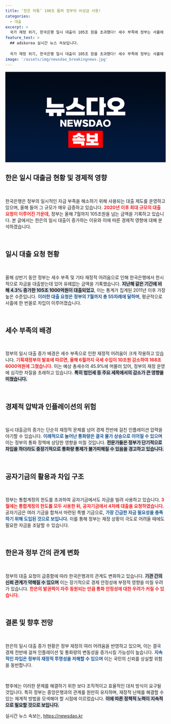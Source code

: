 ```yaml
---
title: ‘한은 마통’ 100조 돌파 정부의 비상금 사용!
categories:
  - 대출
excerpt: >
  국가 재정 위기, 한국은행 일시 대출이 105조 원을 초과했다! 세수 부족에 정부는 사흘에 한 번꼴로 차입하며, 올해 14년 만의 최대치를 기록. 인플레이션 압력도 커질 우려가 제기된다. 클릭하여 자세한 소식을 확인하세요!
feature_text: >
  ## adskorea 실시간 뉴스 속보입니다.

  국가 재정 위기, 한국은행 일시 대출이 105조 원을 초과했다! 세수 부족에 정부는 사흘에 한 번꼴로 차입하며, 올해 14년 만의 최대치를 기록. 인플레이션 압력도 커질 우려가 제기된다. 클릭하여 자세한 소식을 확인하세요!
image: '/assets/img/newsdao_breakingnews.jpg'
---
```


<p><img src="/assets/img/newsdao_breakingnews.jpg" alt="adskorea 속보" /></p>

<h2 data-ke-size="size26">한은 일시 대출금 현황 및 경제적 영향</h2>

<p data-ke-size="size16">&nbsp;</p>

<p>한국은행은 정부의 일시적인 자금 부족을 해소하기 위해 사용되는 대출 제도를 운영하고 있으며, 올해 들어 그 규모가 매우 급증하고 있습니다. <b><span style="color: #ee2323;">2020년 이후 최대 규모의 대출 요청이 이루어진 가운데,</span></b> 정부는 올해 7월까지 105조원을 넘는 금액을 기록하고 있습니다. 본 글에서는 한은의 일시 대출이 증가하는 이유와 이에 따른 경제적 영향에 대해 분석하겠습니다.</p>

<p data-ke-size="size16">&nbsp;</p>

<h2 data-ke-size="size26">일시 대출 요청 현황</h2>

<p data-ke-size="size16">&nbsp;</p>

<p>올해 상반기 동안 정부는 세수 부족 및 기타 재정적 어려움으로 인해 한국은행에서 한시적으로 자금을 대출받는데 있어 유례없는 금액을 기록했습니다. <b><span style="background-color: #21538527;">지난해 같은 기간에 비해 4.3% 증가한 105조 1000억원이 대출되었고</span></b>, 이는 통계가 집계된 2011년 이후 가장 높은 수준입니다. <b><span style="color: #1a5490;">이러한 대출 요청은 정부의 7월까지 총 55차례에 달하며</span></b>, 평균적으로 사흘에 한 번꼴로 차입이 이루어졌습니다.</p>

<p data-ke-size="size16">&nbsp;</p>

<h2 data-ke-size="size26">세수 부족의 배경</h2>

<p data-ke-size="size16">&nbsp;</p>

<p>정부의 일시 대출 증가 배경은 세수 부족으로 인한 재정적 어려움이 크게 작용하고 있습니다. <b><span style="color: #ee2323;">기획재정부의 발표에 따르면, 올해 6월까지 국세 수입이 10조원 감소하여 168조 6000억원에 그쳤습니다.</span></b> 이는 예상 총세수의 45.9%에 머물러 있어, 정부의 재정 운영에 심각한 차질을 초래하고 있습니다. <b><span style="background-color: #21538527;">특히 법인세 등 주요 세목에서의 감소가 큰 영향을 미쳤습니다.</span></b> </p>

<p data-ke-size="size16">&nbsp;</p>

<h2 data-ke-size="size26">경제적 압박과 인플레이션의 위험</h2>

<p data-ke-size="size16">&nbsp;</p>

<p>일시 대출금의 증가는 단순히 재정적 문제를 넘어 경제 전반에 걸친 인플레이션 압력을 야기할 수 있습니다. <b><span style="color: #1a5490;">이례적으로 늘어난 통화량은 결국 물가 상승으로 이어질 수 있으며</span></b> 이는 정부의 통화 정책에 상당한 영향을 미칠 것입니다. <b><span style="background-color: #21538527;">전문가들은 정부가 단기적으로 차입을 하더라도 중장기적으로 통화량 통제가 불가피해질 수 있음을 경고하고 있습니다.</span></b></p>

<p data-ke-size="size16">&nbsp;</p>

<h2 data-ke-size="size26">공자기금의 활용과 차입 구조</h2>

<p data-ke-size="size16">&nbsp;</p>

<p>정부는 통합계정의 한도를 초과하여 공자기금에서도 자금을 빌려 사용하고 있습니다. <b><span style="color: #ee2323;">3월에는 통합계정의 한도를 모두 사용한 뒤, 공자기금에서 4차례 대출을 요청하였습니다.</span></b> 공자기금은 여러 기금을 합쳐서 마련된 특별 기금으로, <b><span style="color: #1a5490;">가장 긴급한 자금 필요성을 충족하기 위해 도입된 것으로 보입니다.</span></b> 이를 통해 정부는 재정 상황이 극도로 어려울 때에도 필요한 자금을 조달할 수 있습니다.</p>

<p data-ke-size="size16">&nbsp;</p>

<h2 data-ke-size="size26">한은과 정부 간의 관계 변화</h2>

<p data-ke-size="size16">&nbsp;</p>

<p>정부의 대출 요청이 급증함에 따라 한국은행과의 관계도 변화하고 있습니다. <b><span style="background-color: #21538527;">기관 간의 신뢰 관계가 약해질 수 있으며</span></b> 이는 장기적으로 경제 안정성에 부정적 영향을 미칠 우려가 있습니다. <b><span style="color: #ee2323;">한은의 발권력이 자주 동원되는 만큼 통화 안정성에 대한 우려가 커질 수 있습니다.</span></b> </p>

<p data-ke-size="size16">&nbsp;</p>

<h2 data-ke-size="size26">결론 및 향후 전망</h2>

<p data-ke-size="size16">&nbsp;</p>

<p>한은의 일시 대출 증가 현황은 정부 재정의 여러 어려움을 반영하고 있으며, 이는 결국 경제 전반에 걸쳐 인플레이션 및 통화량의 변동성을 증가시킬 가능성이 높습니다. <b><span style="color: #1a5490;">지속적인 차입은 정부의 재정적 투명성을 저해할 수 있으며</span></b> 이는 국민의 신뢰를 상실할 위험을 동반합니다. </p>

<p data-ke-size="size16">&nbsp;</p>

<p>향후에는 이러한 문제를 해결하기 위한 보다 조직적이고 효율적인 대처 방식이 요구될 것입니다. 특히 정부는 중앙은행과의 관계를 원만히 유지하며, 재정적 난제를 해결할 수 있는 체계적 방법을 모색해야 할 시점에 이르렀습니다. <b><span style="background-color: #21538527;">이에 따른 정책적 노력이 지속적으로 필요할 것으로 보입니다.</span></b></p>
실시간 뉴스 속보는, <a href="https://newsdao.kr" rel="dofollow">https://newsdao.kr</a>


